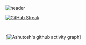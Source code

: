 



![header](https://capsule-render.vercel.app/api?type=rect&color=auto&height=150&section=header&text=정훈&fontSize=60)
</br>


[![GitHub Streak](https://streak-stats.demolab.com?user=junghunchoi&theme=dark&hide_border=true&locale=ko&date_format=%5BY.%5Dn.j)](https://git.io/streak-stats)

</br>


[![Ashutosh's github activity graph](https://github-readme-activity-graph.vercel.app/graph?username=junghunchoi&theme=github-compact)]

